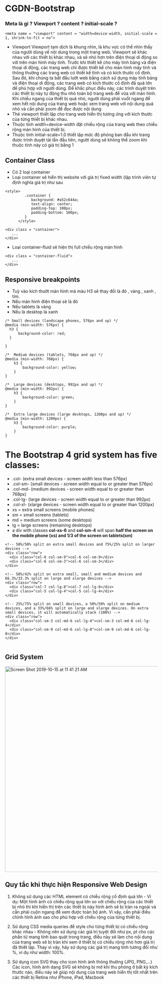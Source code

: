 # CGDN-Bootstrap
###  Meta là gì ? Viewport ? content ? initial-scale ?
```
<meta name = "viewport" content = "width=device-width, initial-scale = 1, shrink-to-fit = no">
```
+ Viewport
Viewport tạm dịch là khung nhìn, là khu vực có thể nhìn thấy của người dùng về nội dung trong một trang web. Viewport sẽ khác nhau với các thiết bị khác nhau, và sẽ nhỏ hơn trên điện thoại di động so với trên màn hình máy tính. Trước khi thiết kế cho máy tính bảng và điện thoại di động, các trang web chỉ được thiết kế cho màn hình máy tính và thông thường các trang web có thiết kế tĩnh và có kích thước cố định. Sau đó, khi chúng ta bắt đầu lướt web bằng cách sử dụng máy tính bảng và điện thoại di động, các trang web có kích thước cố định đã quá lớn để phù hợp với người dùng. Để khắc phục điều này, các trình duyệt trên các thiết bị này tự động thu nhỏ toàn bộ trang web để vừa với màn hình. Khi chiều ngang của thiết bị quá nhỏ, người dùng phải vuốt ngang để xem hết nội dung của trang web hoặc xem trang web với nội dung quá nhỏ và cần phải zoom để đọc được nội dung 
+ Thẻ <meta> viewport thiết lập cho trang web hiển thị tương ứng với kích thước của từng thiết bị khác nhau.
+ Thuộc tính width=device-width đặt chiều rộng của trang web theo chiều rộng màn hình của thiết bị.
+ Thuộc tính initial-scale=1.0 thiết lập mức độ phóng ban đầu khi trang được trình duyệt tải lần đầu tiên, người dùng sẽ không thể zoom khi thuộc tính này có giá trị bằng 1

## Container Class
+ Có 2 loại container
+ Loại container sẽ hiển thị website với giá trị fixed width (lập trình viên tự định nghĩa giá trị như sau
```
<style>
         .container {
            background: #a52c644a;
            text-align: center;
            padding-top: 100px;
            padding-bottom: 100px;
         }   
      </style>
```
```
<div class = "container">
   ...
</div>
```
+ Loại container-fluid sẽ hiện thị full chiều rộng màn hình
```
<div class = "container-fluid">
   ...
</div>
```
## Responsive breakpoints
+ Tuỳ vào kích thướt màn hình mà màu H3 sẽ thay đổi là đỏ , vàng , xanh , tím.
+ Nếu màn hình điện thoại sẽ là đỏ
+ Nếu tablets là vàng
+ Nếu là desktop là xanh
```
/* Small devices (landscape phones, 576px and up) */
@media (min-width: 576px) {
  h3 {
      background-color: red;
  }

}

/*  Medium devices (tablets, 768px and up) */
@media (min-width: 768px) {
    h3 {
        background-color: yellow;
    }
}

/*  Large devices (desktops, 992px and up) */
@media (min-width: 992px) {
    h3 {
        background-color: green;
    }
}

/*  Extra large devices (large desktops, 1200px and up) */
@media (min-width: 1200px) {
    h3 {
        background-color: purple;
    }
}
```
# The Bootstrap 4 grid system has five classes:
+ .col- (extra small devices - screen width less than 576px)
+ .col-sm- (small devices - screen width equal to or greater than 576px)
+ .col-md- (medium devices - screen width equal to or greater than 768px)
+ .col-lg- (large devices - screen width equal to or greater than 992px)
+ .col-xl- (xlarge devices - screen width equal to or greater than 1200px)
+ xs = extra small screens (mobile phones)
+ sm = small screens (tablets)
+ md = medium screens (some desktops)
+ lg = large screens (remaining desktops)
+ a div with classes **col-xs-6** and **col-sm-4** will span **half the screen on the mobile phone (xs) and 1/3 of the screen on tablets(sm)**
```
<!-- 50%/50% split on extra small devices and 75%/25% split on larger devices -->
<div class="row">
  <div class="col-6 col-sm-9">col-6 col-sm-9</div>
  <div class="col-6 col-sm-3">col-6 col-sm-3</div>
</div>

<!-- 58%/42% split on extra small, small and medium devices and 66.3%/33.3% split on large and xlarge devices -->
<div class="row">
  <div class="col-7 col-lg-8">col-7 col-lg-8</div>
  <div class="col-5 col-lg-4">col-5 col-lg-4</div>
</div>

<!-- 25%/75% split on small devices, a 50%/50% split on medium devices, and a 33%/66% split on large and xlarge devices. On extra small devices, it will automatically stack (100%) -->
<div class="row">
  <div class="col-sm-3 col-md-6 col-lg-4">col-sm-3 col-md-6 col-lg-4</div>
  <div class="col-sm-9 col-md-6 col-lg-8">col-sm-9 col-md-6 col-lg-8</div>
</div>


```
## Grid System
<img width="677" alt="Screen Shot 2019-10-15 at 11 41 21 AM" src="https://user-images.githubusercontent.com/37821007/66800781-c2ffcc00-ef40-11e9-84a1-7b4813e8810d.png">


## Quy tắc khi thực hiện Responsive Web Design
1. Không sử dụng các HTML element có chiều rộng cố định quá lớn - Ví dụ: Một hình ảnh có chiều rộng quá lớn so với chiều rộng của các thiết bị nhỏ thì khi hiển thị trên các thiết bị này hình ảnh sẽ bị tràn ra ngoài và cần phải cuộn ngang để xem được toàn bộ ảnh. Vì vậy, cần phải điều chỉnh hỉnh ảnh sao cho phù hợp với chiều rộng của từng thiết bị. <br>

2. Sử dụng CSS media queries để style cho từng thiết bị có chiều rộng khác nhau - Không nên sử dụng các giá trị tuyệt đối như px, pt cho các phần tử mang tính bao quát trong trang, điều này sẽ làm cho nội dung của trang web sẽ bị tràn khi xem ở thiết bị có chiều rộng nhỏ hơn giá trị đã thiết lập. Thay vì vậy, hãy sử dụng các giá trị mang tính tương đối như %, ví dụ như width: 100%. <br>

3. Sử dụng icon SVG thay cho icon hỉnh ảnh thông thường (JPG, PNG,...) Các icon, hình ảnh dạng SVG sẽ không bị mờ khi thu phóng ở bất kỳ kích thước nào, điều này sẽ giúp nội dung của trang web hiển thị tốt nhất trên các thiết bị Retina như iPhone, iPad, Macbook
